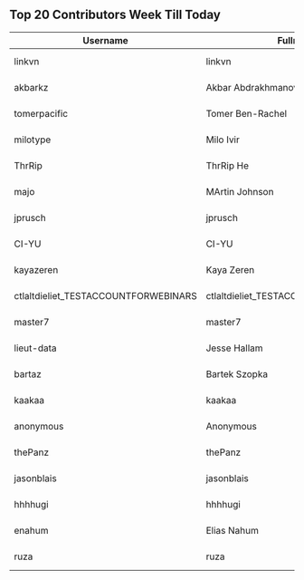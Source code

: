 ## Top 20 Contributors Week Till Today ##
|Username|Fullname|Translated|DateJoined|Language|
|--------|--------|----------|----------|-------|
|linkvn|linkvn|236|2023-06-07T09:42:36.|vi|
|akbarkz|Akbar Abdrakhmanov|214|2023-10-17T14:38:22.|kk|
|tomerpacific|Tomer Ben-Rachel|190|2023-10-14T19:17:54.|he|
|milotype|Milo Ivir|94|2021-10-30T10:27:42.|hr|
|ThrRip|ThrRip He|84|2023-05-13T21:46:16.|zh_Hans|
|majo|MArtin Johnson|37|2020-06-19T18:19:45Z|sv|
|jprusch|jprusch|4|2021-06-28T12:00:18.|de|
|CI-YU|CI-YU|4|2022-11-16T02:14:58.|zh_Hant|
|kayazeren|Kaya Zeren|2|2020-06-19T07:05:24Z|tr|
|ctlaltdieliet_TESTACCOUNTFORWEBINARS|ctlaltdieliet_TESTACCOUNTFORWEBINARS|2|2020-06-25T07:14:37.|nl|
|master7|master7|2|2020-06-19T18:20:39.|pl|
|lieut-data|Jesse Hallam|1|2022-10-03T17:17:08Z||
|bartaz|Bartek Szopka|1|2023-10-18T12:04:01.||
|kaakaa|kaakaa|1|2020-06-19T18:20:26Z|ja|
|anonymous|Anonymous|0|2020-06-10T18:34:14.||
|thePanz|thePanz|0|2020-06-19T18:18:53Z||
|jasonblais|jasonblais|0|2020-06-19T18:18:54Z||
|hhhhugi|hhhhugi|0|2020-06-19T18:18:56.||
|enahum|Elias  Nahum|0|2020-06-19T18:18:56Z|es|
|ruza|ruza|0|2020-06-19T18:18:57.||
